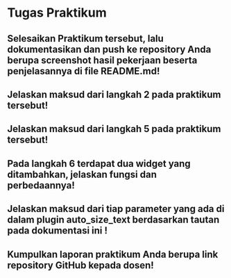 # Tugas Praktikum

## Selesaikan Praktikum tersebut, lalu dokumentasikan dan push ke repository Anda berupa screenshot hasil pekerjaan beserta penjelasannya di file README.md!

## Jelaskan maksud dari langkah 2 pada praktikum tersebut!

## Jelaskan maksud dari langkah 5 pada praktikum tersebut!

## Pada langkah 6 terdapat dua widget yang ditambahkan, jelaskan fungsi dan perbedaannya!

## Jelaskan maksud dari tiap parameter yang ada di dalam plugin auto_size_text berdasarkan tautan pada dokumentasi ini !

## Kumpulkan laporan praktikum Anda berupa link repository GitHub kepada dosen!
